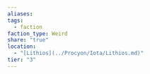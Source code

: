 ```yaml
---
aliases: 
tags:
  - faction
faction_type: Weird
share: "true"
location:
  - "[Lithios](../Procyon/Iota/Lithios.md)"
tier: "3"
---
```

